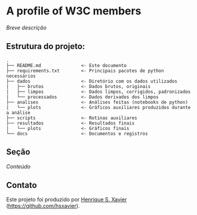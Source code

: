 # A profile of W3C members

_Breve descrição_

## Estrutura do projeto:

    .
    ├── README.md               <- Este documento
    ├── requirements.txt        <- Principais pacotes de python necessários
    ├── dados                   <- Diretório com os dados utilizados
    |   ├── brutos              <- Dados brutos, originais
    |   ├── limpos              <- Dados limpos, corrigidos, padronizados
    |   └── processados         <- Dados derivados dos limpos
    ├── analises                <- Análises feitas (notebooks de python)
    |   └── plots               <- Gráficos auxiliares produzidos durante a análise
    ├── scripts                 <- Rotinas auxiliares
    ├── resultados              <- Resultados finais
    |   └── plots               <- Gráficos finais
    └── docs                    <- Documentos e registros
    

## Seção

_Conteúdo_

## Contato

Este projeto foi produzido por [Henrique S. Xavier](http://henriquexavier.net) (<https://github.com/hsxavier>).
